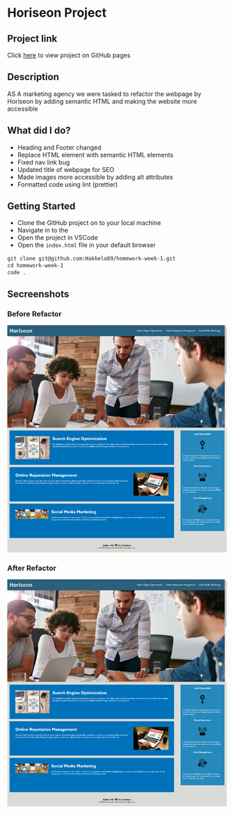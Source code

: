 # Horiseon Project

## Project link

Click [here](https://hakkelo89.github.io/homework-week-1/) to view project on GitHub pages

## Description

AS A marketing agency we were tasked to refactor the webpage by Horiseon by adding semantic HTML and making the website more accessible

## What did I do?

- Heading and Footer changed
- Replace HTML element with semantic HTML elements
- Fixed nav link bug
- Updated title of webpage for SEO
- Made images more accessible by adding alt attributes
- Formatted code using lint (prettier)

## Getting Started

- Clone the GitHub project on to your local machine
- Navigate in to the
- Open the project in VSCode
- Open the `index.html` file in your default browser

```
git clone git@github.com:Hakkelo89/homework-week-1.git
cd homework-week-1
code .
```

## Secreenshots

### Before Refactor

![image before refactor](./assets/images/website-before-refactor.png "Website before refactor")

### After Refactor

![image after refactor](./assets/images/website-after-refactor.png "Website after refactor")
